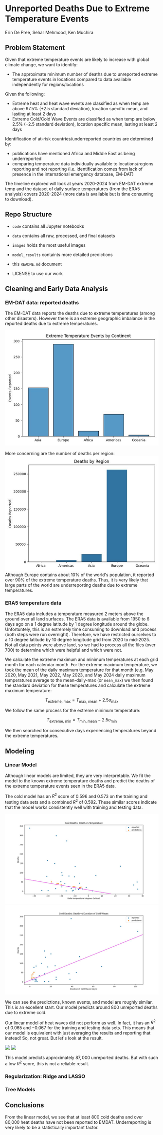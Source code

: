 # Unreported Deaths Due to Extreme Temperature Events
Erin De Pree, Sehar Mehmood, Ken Muchira

## Problem Statement
Given that extreme temperature events are likely to increase with global climate change, we want to identify:

* The approximate minimum number of deaths due to unreported extreme temperature events in locations compared to data available independently for regions/locations

Given the following:
* Extreme heat and heat wave events are classified as when temp are above $97.5$% ($+2.5$ standard deviation), location specific mean, and lasting at least 2 days
* Extreme Cold/Cold Wave Events are classified as when temp are below $2.5$% ($-2.5$ standard deviation), location specific mean, lasting at least 2 days

Identification of at-risk countries/underreported countries are determined by:
* publications have mentioned Africa and Middle East as being underreported
* comparing temperature data individually available to locations/regions reporting and not reporting (i.e. identification comes from lack of presence in the international emergency database, EM-DAT)

The timeline explored will look at years 2020-2024 from EM-DAT extreme temp and the dataset of daily surface temperatures (from the ERA5 analysis) covers 2020-2024 (more data is available but is time consuming to download).


## Repo Structure

* `code` contains all Jupyter notebooks

* `data` contains all raw, processed, and final datasets

* `images` holds the most useful images

* `model_results` containts more detailed predictions

* this `README.md` document

* LICENSE to use our work



## Cleaning and Early Data Analysis
### EM-DAT data: reported deaths
The EM-DAT data reports the deaths due to extreme temperatures (among other disasters).  However there is an extreme geographic imbalance in the reported deaths due to extreme temperatures.

<img src='images/report_continent.jpg'>

More concerning are the number of deaths per region:
<img src='images/deaths_region.jpg'>
Although Europe contains about 10% of the world's population, it reported over 90% of the extreme temperature deaths.  Thus, it is very likely that large parts of the world are underreporting deaths due to extreme temperatures.  


### ERA5 temperature data
The ERA5 data includes a temperature measured 2 meters above the ground over all land surfaces.  The ERA5 data is available from 1950 to 6 days ago on a 1 degree latitude by 1 degree longitude around the globe.  Unfortuntely, this is an extremely time consuming to download and process (both steps were run overnight).  Therefore, we have restricted ourselves to a 10 degree latitude by 10 degree longitude grid from 2020 to mid-2025. Not all data points were above land, so we had to process all the files (over 700) to determine which were helpful and which were not.  

We calculate the extreme maximum and minimum temperatures at each grid month for each calendar month.  For the extreme maximum temperature, we took the mean of the daily maximum temperature for that month (e.g. May 2020, May 2021, May 2022, May 2023, and May 2024 daily maximum temperatures average to the mean-daily-max (or `mean_max`) we then found the standard deviation for these temperatures and calculate the extreme maximum temperature:

$$ T_\text{extreme, max} = T_\text{max, mean} + 2.5 \sigma_\text{max} $$

We follow the same process for the extreme minimum temperature:

$$ T_\text{extreme, min} = T_\text{min, mean} - 2.5 \sigma_\text{min} $$

We then searched for consecutive days experiencing temperatures beyond the extreme temperatures.  

## Modeling
### Linear Model 
Although linear models are limited, they are very interpretable.  We fit the model to the known extreme temperature deaths and predict the deaths of the extreme temperature events seen in the ERA5 data.

The cold model has an $R^2$ score of 0.596 and 0.573 on the training and testing data sets and a combined $R^2$ of 0.592.  These similar scores indicate that the model works consistently well with training and testing data.  

<img src='images/cold_linear_temperature_predictions.jpg'>
<img src='images/cold_linear_duration_predictions.jpg'>

We can see the predictions, known events, and model are roughly similar.  This is an excellent start.  Our model predicts around 800 unreported deaths due to extreme cold.

Our linear model of heat waves did not perform as well.  In fact, it has an $R^2$ of $0.065$ and $-0.067$ for the training and testing data sets.  This means that our model is equivalent with just averaging the results and reporting that instead!  So, not great.  But let's look at the result.

<img src='images/heat_linear_temperature_predictions.jpg'>
<img src='images/heat_linear_duration_predictions.jpg'>

This model predicts approximately $87,000$ unreported deaths.  But with such a low $R^2$ score, this is not a reliable result.  

### Regularization: Ridge and LASSO

### Tree Models



## Conclusions

From the linear model, we see that at least 800 cold deaths and over 80,000 heat deaths have not been reported to EMDAT.  Underreporting is very likely to be a statistically important factor.  
